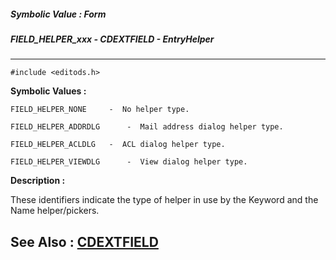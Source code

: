 ##### Symbolic Value : Form
##### FIELD_HELPER_xxx - CDEXTFIELD - EntryHelper
---
```
#include <editods.h>
```

**Symbolic Values :**

	FIELD_HELPER_NONE	  -  No helper type.

	FIELD_HELPER_ADDRDLG	  -  Mail address dialog helper type.

	FIELD_HELPER_ACLDLG	  -  ACL dialog helper type.

	FIELD_HELPER_VIEWDLG	  -  View dialog helper type.


**Description :**

These identifiers indicate the type of helper in use by the Keyword and the Name helper/pickers.


**See Also :**
[CDEXTFIELD](/domino-c-api-docs/reference/Data/CDEXTFIELD)
---
